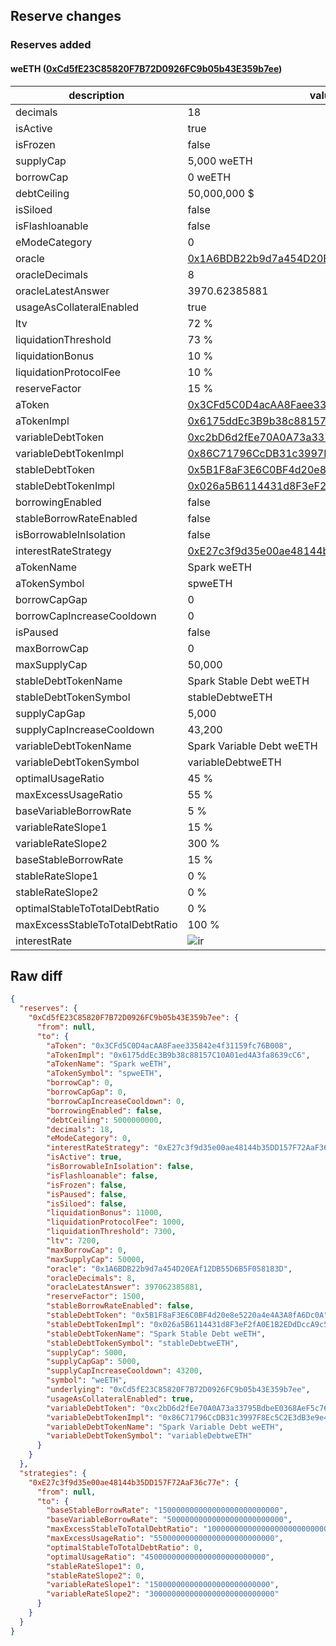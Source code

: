 ## Reserve changes

### Reserves added

#### weETH ([0xCd5fE23C85820F7B72D0926FC9b05b43E359b7ee](https://etherscan.io/address/0xCd5fE23C85820F7B72D0926FC9b05b43E359b7ee))

| description | value |
| --- | --- |
| decimals | 18 |
| isActive | true |
| isFrozen | false |
| supplyCap | 5,000 weETH |
| borrowCap | 0 weETH |
| debtCeiling | 50,000,000 $ |
| isSiloed | false |
| isFlashloanable | false |
| eModeCategory | 0 |
| oracle | [0x1A6BDB22b9d7a454D20EAf12DB55D6B5F058183D](https://etherscan.io/address/0x1A6BDB22b9d7a454D20EAf12DB55D6B5F058183D) |
| oracleDecimals | 8 |
| oracleLatestAnswer | 3970.62385881 |
| usageAsCollateralEnabled | true |
| ltv | 72 % |
| liquidationThreshold | 73 % |
| liquidationBonus | 10 % |
| liquidationProtocolFee | 10 % |
| reserveFactor | 15 % |
| aToken | [0x3CFd5C0D4acAA8Faee335842e4f31159fc76B008](https://etherscan.io/address/0x3CFd5C0D4acAA8Faee335842e4f31159fc76B008) |
| aTokenImpl | [0x6175ddEc3B9b38c88157C10A01ed4A3fa8639cC6](https://etherscan.io/address/0x6175ddEc3B9b38c88157C10A01ed4A3fa8639cC6) |
| variableDebtToken | [0xc2bD6d2fEe70A0A73a33795BdbeE0368AeF5c766](https://etherscan.io/address/0xc2bD6d2fEe70A0A73a33795BdbeE0368AeF5c766) |
| variableDebtTokenImpl | [0x86C71796CcDB31c3997F8Ec5C2E3dB3e9e40b985](https://etherscan.io/address/0x86C71796CcDB31c3997F8Ec5C2E3dB3e9e40b985) |
| stableDebtToken | [0x5B1F8aF3E6C0BF4d20e8e5220a4e4A3A8fA6Dc0A](https://etherscan.io/address/0x5B1F8aF3E6C0BF4d20e8e5220a4e4A3A8fA6Dc0A) |
| stableDebtTokenImpl | [0x026a5B6114431d8F3eF2fA0E1B2EDdDccA9c540E](https://etherscan.io/address/0x026a5B6114431d8F3eF2fA0E1B2EDdDccA9c540E) |
| borrowingEnabled | false |
| stableBorrowRateEnabled | false |
| isBorrowableInIsolation | false |
| interestRateStrategy | [0xE27c3f9d35e00ae48144b35DD157F72AaF36c77e](https://etherscan.io/address/0xE27c3f9d35e00ae48144b35DD157F72AaF36c77e) |
| aTokenName | Spark weETH |
| aTokenSymbol | spweETH |
| borrowCapGap | 0 |
| borrowCapIncreaseCooldown | 0 |
| isPaused | false |
| maxBorrowCap | 0 |
| maxSupplyCap | 50,000 |
| stableDebtTokenName | Spark Stable Debt weETH |
| stableDebtTokenSymbol | stableDebtweETH |
| supplyCapGap | 5,000 |
| supplyCapIncreaseCooldown | 43,200 |
| variableDebtTokenName | Spark Variable Debt weETH |
| variableDebtTokenSymbol | variableDebtweETH |
| optimalUsageRatio | 45 % |
| maxExcessUsageRatio | 55 % |
| baseVariableBorrowRate | 5 % |
| variableRateSlope1 | 15 % |
| variableRateSlope2 | 300 % |
| baseStableBorrowRate | 15 % |
| stableRateSlope1 | 0 % |
| stableRateSlope2 | 0 % |
| optimalStableToTotalDebtRatio | 0 % |
| maxExcessStableToTotalDebtRatio | 100 % |
| interestRate | ![ir](/.assets/09d6cd311ea2bbec7c46ded7d691283232f7372d.svg) |


## Raw diff

```json
{
  "reserves": {
    "0xCd5fE23C85820F7B72D0926FC9b05b43E359b7ee": {
      "from": null,
      "to": {
        "aToken": "0x3CFd5C0D4acAA8Faee335842e4f31159fc76B008",
        "aTokenImpl": "0x6175ddEc3B9b38c88157C10A01ed4A3fa8639cC6",
        "aTokenName": "Spark weETH",
        "aTokenSymbol": "spweETH",
        "borrowCap": 0,
        "borrowCapGap": 0,
        "borrowCapIncreaseCooldown": 0,
        "borrowingEnabled": false,
        "debtCeiling": 5000000000,
        "decimals": 18,
        "eModeCategory": 0,
        "interestRateStrategy": "0xE27c3f9d35e00ae48144b35DD157F72AaF36c77e",
        "isActive": true,
        "isBorrowableInIsolation": false,
        "isFlashloanable": false,
        "isFrozen": false,
        "isPaused": false,
        "isSiloed": false,
        "liquidationBonus": 11000,
        "liquidationProtocolFee": 1000,
        "liquidationThreshold": 7300,
        "ltv": 7200,
        "maxBorrowCap": 0,
        "maxSupplyCap": 50000,
        "oracle": "0x1A6BDB22b9d7a454D20EAf12DB55D6B5F058183D",
        "oracleDecimals": 8,
        "oracleLatestAnswer": 397062385881,
        "reserveFactor": 1500,
        "stableBorrowRateEnabled": false,
        "stableDebtToken": "0x5B1F8aF3E6C0BF4d20e8e5220a4e4A3A8fA6Dc0A",
        "stableDebtTokenImpl": "0x026a5B6114431d8F3eF2fA0E1B2EDdDccA9c540E",
        "stableDebtTokenName": "Spark Stable Debt weETH",
        "stableDebtTokenSymbol": "stableDebtweETH",
        "supplyCap": 5000,
        "supplyCapGap": 5000,
        "supplyCapIncreaseCooldown": 43200,
        "symbol": "weETH",
        "underlying": "0xCd5fE23C85820F7B72D0926FC9b05b43E359b7ee",
        "usageAsCollateralEnabled": true,
        "variableDebtToken": "0xc2bD6d2fEe70A0A73a33795BdbeE0368AeF5c766",
        "variableDebtTokenImpl": "0x86C71796CcDB31c3997F8Ec5C2E3dB3e9e40b985",
        "variableDebtTokenName": "Spark Variable Debt weETH",
        "variableDebtTokenSymbol": "variableDebtweETH"
      }
    }
  },
  "strategies": {
    "0xE27c3f9d35e00ae48144b35DD157F72AaF36c77e": {
      "from": null,
      "to": {
        "baseStableBorrowRate": "150000000000000000000000000",
        "baseVariableBorrowRate": "50000000000000000000000000",
        "maxExcessStableToTotalDebtRatio": "1000000000000000000000000000",
        "maxExcessUsageRatio": "550000000000000000000000000",
        "optimalStableToTotalDebtRatio": 0,
        "optimalUsageRatio": "450000000000000000000000000",
        "stableRateSlope1": 0,
        "stableRateSlope2": 0,
        "variableRateSlope1": "150000000000000000000000000",
        "variableRateSlope2": "3000000000000000000000000000"
      }
    }
  }
}
```